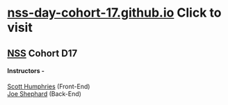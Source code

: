 # [nss-day-cohort-17.github.io](https://nss-day-cohort-17.github.io/) Click to visit

## [NSS](http://nashvillesoftwareschool.com/) Cohort D17 
#### Instructors -  
[Scott Humphries](https://github.com/sscotth) (Front-End)  
[Joe Shephard](https://github.com/JoeShep) (Back-End)  
